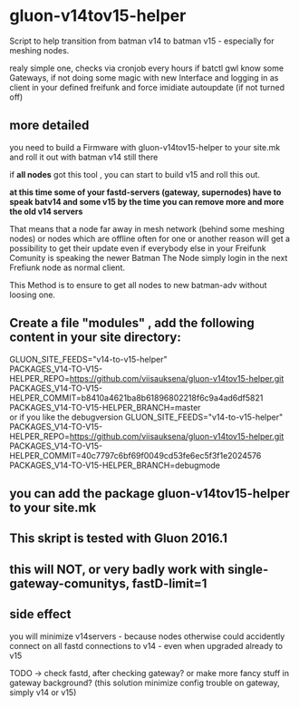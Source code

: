 gluon-v14tov15-helper
============

Script to help transition from batman v14 to batman v15 - especially for meshing nodes.

realy simple one, checks via cronjob every hours if     batctl gwl    know some Gateways,
if not doing some magic with new Interface and logging in as client in your defined freifunk and force imidiate autoupdate
(if not turned off)

## more detailed
you need to build a Firmware with gluon-v14tov15-helper to your site.mk
and roll it out with batman v14 still there

if **all nodes** got this tool , you can start to build v15 and roll this out.

**at this time some of your fastd-servers (gateway, supernodes) have to speak batv14 and some v15
by the time you can remove more and more the old v14 servers**

That means that a node far away in mesh network (behind some meshing nodes) or nodes which are offline often for one or another reason
will get a possibility to get their update even if everybody else in your Freifunk Comunity is speaking the newer Batman
The Node simply login in the next Frefiunk node as normal client.

This Method is to ensure to get all nodes to new batman-adv without loosing one. 

## Create a file "modules" , add the following content in your site directory:

GLUON_SITE_FEEDS="v14-to-v15-helper"<br>
PACKAGES_V14-TO-V15-HELPER_REPO=https://github.com/viisauksena/gluon-v14tov15-helper.git<br>
PACKAGES_V14-TO-V15-HELPER_COMMIT=b8410a4621ba8b61896802218f6c9a4ad6df5821<br>
PACKAGES_V14-TO-V15-HELPER_BRANCH=master<br>
or if you like the debugversion
GLUON_SITE_FEEDS="v14-to-v15-helper"<br>
PACKAGES_V14-TO-V15-HELPER_REPO=https://github.com/viisauksena/gluon-v14tov15-helper.git<br>
PACKAGES_V14-TO-V15-HELPER_COMMIT=40c7797c6bf69f0049cd53fe6ec5f3f1e2024576<br>
PACKAGES_V14-TO-V15-HELPER_BRANCH=debugmode<br>

## you can add the package gluon-v14tov15-helper to your site.mk

## This skript is tested with Gluon 2016.1 

## this will NOT, or very badly work with single-gateway-comunitys, fastD-limit=1

## side effect
you will minimize v14servers - because nodes otherwise could accidently connect on all fastd connections to v14 - even when upgraded already to v15

TODO -> check fastd, after checking gateway? or make more fancy stuff in gateway background? (this solution minimize config trouble on gateway, simply v14 or v15)
